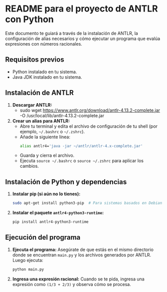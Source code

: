 # README para el proyecto de ANTLR con Python

Este documento te guiará a través de la instalación de ANTLR, la configuración de alias necesarios y cómo ejecutar un programa que evalúa expresiones con números racionales.

## Requisitos previos

- Python instalado en tu sistema.
- Java JDK instalado en tu sistema.

## Instalación de ANTLR

1. **Descargar ANTLR:**
   - sudo wget https://www.antlr.org/download/antlr-4.13.2-complete.jar -O /usr/local/lib/antlr-4.13.2-complete.jar
2. **Crear un alias para ANTLR:**
   - Abre tu terminal y edita el archivo de configuración de tu shell (por ejemplo, `~/.bashrc` o `~/.zshrc`).
   - Añade la siguiente línea:
     ```bash
     alias antlr4='java -jar ~/antlr/antlr-4.x-complete.jar'
     ```
   - Guarda y cierra el archivo.
   - Ejecuta `source ~/.bashrc` o `source ~/.zshrc` para aplicar los cambios.

## Instalación de Python y dependencias

1. **Instalar pip (si aún no lo tienes):**
   ```bash
   sudo apt-get install python3-pip  # Para sistemas basados en Debian
   ```

2. **Instalar el paquete `antlr4-python3-runtime`:**
   ```bash
   pip install antlr4-python3-runtime
   ```

## Ejecución del programa

1. **Ejecuta el programa:**
   Asegúrate de que estás en el mismo directorio donde se encuentran `main.py` y los archivos generados por ANTLR. Luego ejecuta:
   ```bash
   python main.py
   ```
2. **Ingresa una expresión racional:**
   Cuando se te pida, ingresa una expresión como `(1/3 + 2/3)` y observa cómo se procesa.



